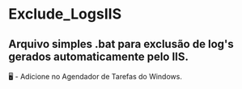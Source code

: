 # Exclude_LogsIIS
<h2>Arquivo simples .bat para exclusão de log's gerados automaticamente pelo IIS.</h2>

🖥️ - Adicione no Agendador de Tarefas do Windows. 
